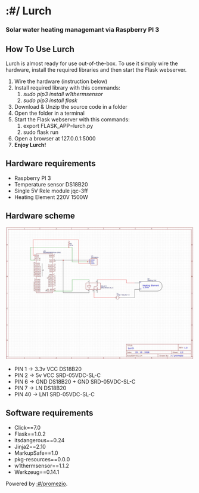 # :#/ Lurch
### Solar water heating managemant via Raspberry PI 3


## How To Use Lurch
Lurch is almost ready for use out-of-the-box. To use it simply wire the hardware, install the required libraries and then start the Flask webserver.

1. Wire the hardware (instruction below)
1. Install required library with this commands:
    1. _sudo pip3 install w1thermsensor_
    1. _sudo pip3 install flask_
1. Download & Unzip the source code in a folder
1. Open the folder in a terminal
1. Start the Flask webserver with this commands:
    1. export FLASK_APP=lurch.py
    1. sudo flask run
1. Open a browser at 127.0.0.1:5000
1. __Enjoy Lurch!__


## Hardware requirements
* Raspberry PI 3
* Temperature sensor DS18B20 
* Single 5V Rele module jqc-3ff
* Heating Element 220V 1500W

## Hardware scheme
![EDA Scheme](EDA.JPG)

* PIN 1  -> 3.3v VCC DS18B20
* PIN 2  -> 5v VCC SRD-05VDC-SL-C
* PIN 6  -> GND DS18B20 + GND SRD-05VDC-SL-C
* PIN 7  -> LN DS18B20
* PIN 40 -> LN1 SRD-05VDC-SL-C

## Software requirements
* Click==7.0
* Flask==1.0.2
* itsdangerous==0.24
* Jinja2==2.10
* MarkupSafe==1.0
* pkg-resources==0.0.0
* w1thermsensor==1.1.2
* Werkzeug==0.14.1








Powered by [:#/promezio](https://promezio.it).
